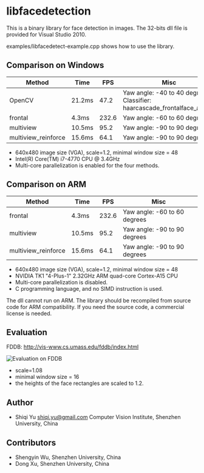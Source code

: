 libfacedetection
====================

This is a binary library for face detection in images. 
The 32-bits dll file is provided for Visual Studio 2010.

examples/libfacedetect-example.cpp shows how to use the library.

Comparison on Windows
-------------

| Method | Time   | FPS  | Misc   |
|--------|--------|------|--------|
|OpenCV  | 21.2ms | 47.2 | Yaw angle: -40 to 40 degrees. Classifier: haarcascade_frontalface_alt.xml |
|frontal |  4.3ms | 232.6 | Yaw angle: -60 to 60 degrees|
|multiview|  10.5ms | 95.2 | Yaw angle: -90 to 90 degrees |
|multiview_reinforce|  15.6ms | 64.1 | Yaw angle: -90 to 90 degrees |

* 640x480 image size (VGA), scale=1.2, minimal window size = 48
* Intel(R) Core(TM) i7-4770 CPU @ 3.4GHz
* Multi-core parallelization is enabled for the four methods.

Comparison on ARM
-------------

| Method | Time   | FPS  | Misc   |
|--------|--------|------|--------|
|frontal |  4.3ms | 232.6 | Yaw angle: -60 to 60 degrees|
|multiview|  10.5ms | 95.2 | Yaw angle: -90 to 90 degrees |
|multiview_reinforce|  15.6ms | 64.1 | Yaw angle: -90 to 90 degrees |

* 640x480 image size (VGA), scale=1.2, minimal window size = 48
* NVIDIA TK1 "4-Plus-1" 2.32GHz ARM quad-core Cortex-A15 CPU
* Multi-core parallelization is disabled.
* C programming language, and no SIMD instruction is used.

The dll cannot run on ARM. The library should be recompiled from source code for ARM compatibility. If you need the source code, a commercial license is needed.

Evaluation
-------------
FDDB: http://vis-www.cs.umass.edu/fddb/index.html

![Evaluation on FDDB](https://github.com/ShiqiYu/libfacedetection/blob/master/FDDB-results-of-3functions.png "Evaluation on FDDB")

* scale=1.08
* minimal window size = 16
* the heights of the face rectangles are scaled to 1.2.

Author
-------------
* Shiqi Yu <shiqi.yu@gmail.com> Computer Vision Institute, Shenzhen University, China

Contributors
-------------
* Shengyin Wu, Shenzhen University, China
* Dong Xu, Shenzhen University, China
